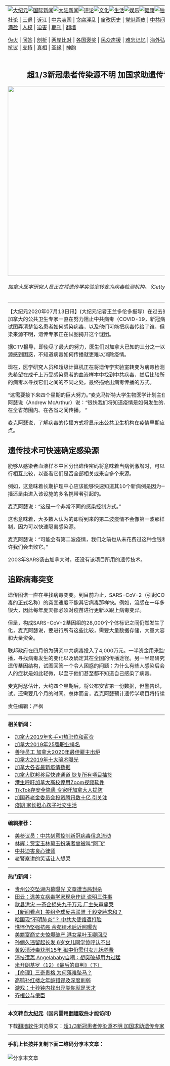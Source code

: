 <a name="1" id="1" target="_blank"></a><span id="1"></span>
<table align=center border="0"><tr><td colspan="2" VALIGN=TOP><a href="/gb/nsc413.md#1"><img src="https://raw.githubusercontent.com/bfenwa3188/www/master/t/djy/1.jpg" title="大纪元"></a><a href="/gb/n24hr.md#1"><img src="https://raw.githubusercontent.com/bfenwa3188/www/master/t/djy/3.jpg" title="国际新闻"></a><a href="/gb/nsc413.md#1"><img src="https://raw.githubusercontent.com/bfenwa3188/www/master/t/djy/4.jpg" title="大陆新闻"></a><a href="/gb/news392.md#1"><img src="https://raw.githubusercontent.com/bfenwa3188/www/master/t/djy/5.jpg" title="评论"></a><a href="/gb/news2007.md#1"><img src="https://raw.githubusercontent.com/bfenwa3188/www/master/t/djy/6.jpg" title="文化"></a><a href="/gb/news2008.md#1"><img src="https://raw.githubusercontent.com/bfenwa3188/www/master/t/djy/7.jpg" title="生活"></a><a href="/gb/ncyule.md#1"><img src="https://raw.githubusercontent.com/bfenwa3188/www/master/t/djy/8.jpg" title="娱乐"></a><a href="/gb/nsc1002.md#1"><img src="https://raw.githubusercontent.com/bfenwa3188/www/master/t/djy/9.jpg" title="健康"><a href="/gb/nf6092.md#1"><img src="https://raw.githubusercontent.com/bfenwa3188/www/master/t/djy/10a.jpg" title="独家"></a><a href="/gb/nf4514.md#1"><img src="https://raw.githubusercontent.com/bfenwa3188/www/master/t/djy/12a.jpg" title="头条"></a></td></tr>
<tr><td colspan="2" VALIGN=TOP><a target="_blank" href="/gb/9p.md#1">社论</a> | <a target="_blank" href="/gb/nf5657.md#1">三退</a> | <a target="_blank" href="/gb/nf6124.md#1">诉江</a> | <a target="_blank" href="/gb/nf1176117.md#1">中共卖国</a> | <a target="_blank" href="/gb/nf5773.md#1">贪腐淫乱</a> | <a target="_blank" href="/gb/nf1176115.md#1">窜改历史</a> | <a target="_blank" href="/gb/nf1176107.md#1">党魁画皮</a> | <a target="_blank" href="/gb/nf1320400.md#1">中共间谍</a> | <a target="_blank" href="/gb/nf1176114.md#1">破坏传统</a> | <a target="_blank" href="https://github.com/bfenwa3188/ntdtv/blob/master/gb/prog447_1.md#1">恶贯满盈</a> | <a target="_blank" href="/gb/ncid278.md#1">人权</a> | <a target="_blank" href="/gb/nf1176111.md#1">迫害</a> | <a target="_blank" href="https://gitlab.com/szzdlab/mh-qikan/blob/master/README.md#1">期刊</a> | <a target="_blank" href="https://github.com/bannedbook/fanqiang/wiki">翻墙</a></p><p><a target="_blank" href="/gb/nf5562.md#1">伪火</a> | <a target="_blank" href="/gb/nf4378.md#1">问答</a> | <a target="_blank" href="/gb/nf5792.md#1">剖析</a> | <a target="_blank" href="/gb/nf5735.md#1">两岸比对</a> | <a target="_blank" href="/gb/nf6119.md#1">各国褒奖</a> | <a target="_blank" href="/gb/nf6120.md#1">民众声援</a> | <a target="_blank" href="/gb/nf1188594.md#1">难忘记忆</a> | <a target="_blank" href="/gb/nf3180.md#1">海外弘传</a> | <a target="_blank" href="/gb/nf5410.md#1">万人上访</a> | <a target="_blank" href="https://github.com/bfenwa3188/ntdtv/blob/master/gb/prog1530_1.md#1">和平抗议</a> | <a target="_blank" href="/gb/nf4386.md#1">支持</a> | <a target="_blank" href="/gb/nf4389.md#1">真相</a> | <a target="_blank" href="/gb/nf5790.md#1">圣缘</a> | <a target="_blank" href="/gb/nf4786.md#1">神韵</a></td></tr>
<tr><td VALIGN=TOP width="626"><h2 align=center>超1/3新冠患者传染源不明 加国求助遗传专家</h2>
<img width="600" src="https://i.epochtimes.com/assets/uploads/2020/07/GettyImages-1210710857-600x400.jpg" />
<h6>加拿大医学研究人员正在将遗传学实验室转变为病毒检测机构。（Getty Images）
</h6>
<hr>
<p>【大纪元2020年07月13日讯】(大纪元记者王兰多伦多报导）在过去的四个月中，加拿大的公共卫生专家一直在努力阻止中共病毒（COVID-19，<ahref="/gb/tag/%E6%96%B0%E5%86%A0%E7%97%85%E6%AF%92.md#1">新冠病毒</a>）的<ahref="/gb/tag/%E4%BC%A0%E6%92%AD.md#1">传播</a>，试图弄清楚每名患者如何感染病毒，以及他们可能把病毒传给了谁，但超1/3患者感染来源不明，<ahref="/gb/tag/%E9%81%97%E4%BC%A0.md#1">遗传</a>专家正在试图揭开这个谜团。</p>
<p>据CTV报导，即使尽了最大的努力，医生们对加拿大已知的三分之一以上患者感染来源感到困惑，不知道病毒如何<ahref="/gb/tag/%E4%BC%A0%E6%92%AD.md#1">传播</a>就更难以消除疫情。</p>
<p>现在，医学研究人员和超级计算机正在将<ahref="/gb/tag/%E9%81%97%E4%BC%A0.md#1">遗传</a>学实验室转变为病毒检测机构，他们首先希望在成千上万受感染患者的血液样本中找到中共病毒，然后比较所有这些分离出的病毒以寻找它们之间的不同之处，最终描绘出病毒传播的方式。</p>
<p>“这需要接下来四个星期的巨大努力。”麦克马斯特大学生物医学计划主任安德鲁·麦克阿瑟说（Andrew McArthur）说：“很快我们将知道疫情是如何发生的，病毒是如何在全省范围内、在各省之间传播。 ”</p>
<p>麦克阿瑟说，了解病毒的传播方式将显示出公共卫生机构在疫情早期应对措施的弱点。</p>
<h2>遗传技术可快速确定感染源</h2>
<p>能够从感染者血液样本中区分出遗传密码将意味着当病例激增时，可以将病毒快速进行相互比较，以查看它们是否全部相关或来自多个来源。</p>
<p>例如，这意味着长期护理中心应该能够快速知道其10个新病例是因为一个病例广泛传播还是由进入该设施的多名携带者引起的。</p>
<p>麦克阿瑟说：“这是一个非常不同的感染控制方式。”</p>
<p>这也意味着，大多数人认为的即将到来的第二波疫情不会像第一波那样糟糕或难以控制，因为可以快速隔离感染源。</p>
<p>麦克阿瑟说：“可能会有第二波疫情，我们之前也从未花费过这种金钱和精力，所以也许我们会击败它。”</p>
<p>2003年SARS袭击加拿大时，还没有该项目所用的遗传技术。</p>
<h2>追踪病毒突变</h2>
<p>遗传图谱一直在寻找病毒突变。到目前为止，SARS-CoV-2（引起COVID-19的病毒的正式名称）的突变速度不像其它病毒那样快。例如，流感在一年多的时间内变化很大，因此每年夏天都必须对疫苗进行更新以跟上病毒变异。</p>
<p>但是，构成SARS-CoV-2基因组的28,000个个体标记之间仍然发生了很多细微的变化，麦克阿瑟说，要进行所有这些比较，需要大量数据存储，大量大容量计算机分析和大量资金。</p>
<p>联邦政府在四月份为研究中共病毒投入了4,000万元。一半资金用来监控病毒的传播，寻找病毒发生的变化以及确定其在全国的传播途径。另一半是研究被感染患者的遗传基因结构，试图回答一个令人困惑的问题：为什么有些人感染后会死，而另一些人的症状是如此轻微，以至于他们甚至都不知道自己感染了病毒。</p>
<p>麦克阿瑟估计，大约四个星期后，将公布安省第一份数据，但警告说，要完成所有测试，还需要几个月的时间。总体而言，麦克阿瑟预计遗传学项目将持续两年。</p>
<p>责任编辑：严枫</p>

<hr>


<strong>相关新闻：</strong>
<li><a href="/gb/19/1/27/n11006328.md#1">加拿大2019年炙手可热职位和薪资</a></li>
<li><a href="/gb/19/5/20/n11269217.md#1">加拿大2019年25强职业排名</a></li>
<li><a href="/gb/19/11/24/n11677704.md#1">善待员工 加拿大2020年最佳雇主出炉</a></li>
<li><a href="/gb/20/2/18/n11878647.md#1">加拿大2019年十大骗术嚗光</a></li>
<li><a href="/gb/20/5/20/n12122524.md#1">加拿大各省最新疫情数据</a></li>
<li><a href="/gb/20/7/10/n12245081.md#1">加拿大联邦移民快速通道 恢复所有项目抽签</a></li>
<li><a href="/gb/20/7/9/n12245179.md#1">港生呼吁加拿大高校停用Zoom视频软件</a></li>
<li><a href="/gb/20/7/10/n12244969.md#1">TikTok存安全隐患 专家吁加拿大人提防</a></li>
<li><a href="/gb/20/7/9/n12244869.md#1">加国养老金委员会投资腾讯数十亿 引关注</a></li>
<li><a href="/gb/20/7/9/n12244950.md#1">疫期 家长担心孩子社交生活</a></li>
<hr>


<strong>编辑推荐：</strong>
<li><a href="/gb/20/2/22/n11887949.md#1">美参议员：中共刻意控制新冠病毒信息流动</a></li>
<li><a href="/gb/17/12/25/n9992657.md#1" target="_blank">林辉：贾宝玉林黛玉扮演者曾被叫“阿飞”</a></li><li><a href="/gb/9/2/9/n2422991.md?dfh#1" target="_blank">中共迫害良心律师</a></li><li><a href="/gb/12/9/5/n3676026.md#1" target="_blank">老警察讲的笑话让人想哭</a></li>
<hr>

<strong>热门新闻：</strong>
<li><a href="/gb/20/7/10/n12247428.md#1">贵州公交坠湖内幕曝光 文章遭当局封杀</a></li>
<li><a href="/gb/20/7/11/n12248271.md#1">田云：逃美女病毒学家现身作证 说明三件事</a></li>
<li><a href="/gb/20/7/10/n12247894.md#1">歙县洪灾 一茶企损失九千万元 厂主失声痛哭</a></li>
<li><a href="/gb/20/7/10/n12247389.md#1">【新闻看点】美组全球反共联盟 王毅变脸求和？</a></li>
<li><a href="/gb/20/7/10/n12247375.md#1">哈国现“不明肺炎”？ 中共大使馆遭打脸</a></li>
<li><a href="/gb/20/7/10/n12245982.md#1">憔悴仍坚强抗癌 余苑绮术后近照曝光</a></li>
<li><a href="/gb/20/7/9/n12245108.md#1">美籍富商丈夫惊爆破产 港女星叶玉卿回应</a></li>
<li><a href="/gb/20/7/9/n12244929.md#1">孙俪久违留起长发 6岁女儿同学惊呼认不出</a></li>
<li><a href="/gb/20/7/10/n12247598.md#1">黄毅清涉毒获刑15年 狱中仍需付女儿抚养费</a></li>
<li><a href="/gb/20/7/10/n12247242.md#1">演技遭轰 Angelababy自嘲：想突破却用力过猛</a></li>
<li><a href="/gb/14/4/16/n4133274.md#1">米开朗基罗（12）《最后的审判》（下）</a></li>
<li><a href="/gb/20/6/5/n12163903.md#1">【命理】三奇贵格 为何落难坠马？</a></li>
<li><a href="/gb/20/5/20/n12122697.md#1">高鹗补红楼之年龄错谬及深度削弱</a></li>
<li><a href="/gb/20/7/9/n12244784.md#1">游戏：十秒钟内找出异类你就是天才</a></li>
<li><a href="/gb/8/12/17/n2365636.md#1">齐桓公与佞臣</a></li>
<hr>

<strong>本文转自<a href="https://www.epochtimes.com">大纪元</a>（国内需用<a href="https://github.com/bannedbook/fanqiang/wiki">翻墙软件</a>才能访问）</strong><p>下载<a href="https://github.com/bannedbook/fanqiang/wiki">翻墙软件</a>浏览原文：<a href="https://www.epochtimes.com/gb/20/7/12/n12251017.htm">超1/3新冠患者传染源不明 加国求助遗传专家</a></p><hr>

<strong>手机上长按并复制下面二维码分享本文章：</strong><br><br><img src="http://d1p1.ip.zn2.us/v.php?action=qrcode&url=/gb/20/7/12/n12251017.md%231" title="分享本文章"></td><td VALIGN=TOP><a href="/gb/16/1/21/n4622075.md?dfh#1" target="_blank"><img src="https://raw.githubusercontent.com/bfenwa3188/djy/master/gb/300/wei-f1.jpg" title="中共的伪火骗局"  alt="中共的伪火骗局"></a><br><a href="https://github.com/bfenwa3188/www/blob/master/README.md?dfh#9" target="_blank"><img src="https://raw.githubusercontent.com/bfenwa3188/djy/master/gb/300/yong-h.jpg" title="永恒的见证"  alt="永恒的见证"></a><br><a href="/gb/13/9/29/n3974789.md?dfh#1" target="_blank"><img src="https://raw.githubusercontent.com/bfenwa3188/djy/master/gb/300/shang-lnz.jpg" title="善良女子被中共投男牢"  alt="善良女子被中共投男牢"></a><br><a href="/gb/16/3/16/n4663449.md?dfh#1" target="_blank"><img src="https://raw.githubusercontent.com/bfenwa3188/djy/master/gb/300/huo-z3.jpg" title="警卫目击活摘器官"  alt="警卫目击活摘器官"></a><br><a href="/gb/16/8/7/n8177641.md?dfh#1" target="_blank"><img src="https://raw.githubusercontent.com/bfenwa3188/djy/master/gb/300/huo-z4.jpg" title="证人描述活摘恐怖"  alt="证人描述活摘恐怖"></a><br><a href="/gb/10/4/19/n2881569.md?dfh#1" target="_blank"><img src="https://raw.githubusercontent.com/bfenwa3188/djy/master/gb/300/huo-z1.jpg" title="揭开活摘器官黑幕"  alt="揭开活摘器官黑幕"></a><br><a href="/gb/10/11/7/n3077476.md?dfh#1" target="_blank"><img src="https://raw.githubusercontent.com/bfenwa3188/djy/master/gb/300/ma-ks.jpg" title="马克思的成魔之路"  alt="马克思的成魔之路"></a><br><a href="/gb/14/6/9/n4173977.md?dfh#1" target="_blank"><img src="https://raw.githubusercontent.com/bfenwa3188/djy/master/gb/300/chang-zs.jpg" title="藏字石 蕴天机"  alt="藏字石 蕴天机"></a><br><a href="/gb/18/5/10/n10381511.md?dfh#1" target="_blank"><img src="https://raw.githubusercontent.com/bfenwa3188/djy/master/gb/300/st1.jpg" title="关注3亿人三退"  alt="关注3亿人三退"></a><br><a href="/gb/18/3/21/n10237682.md?dfh#1" target="_blank"><img src="https://raw.githubusercontent.com/bfenwa3188/djy/master/gb/300/jie-t.jpg" title="解体中共复兴中华"  alt="解体中共复兴中华"></a><br><a href="/gb/9/2/9/n2422991.md?dfh#1" target="_blank"><img src="https://raw.githubusercontent.com/bfenwa3188/djy/master/gb/300/gao-zs.jpg" title="中共迫害良心律师"  alt="中共迫害良心律师"></a><br><a href="/gb/18/12/9/n10900044.md?dfh#1" target="_blank"><img src="https://raw.githubusercontent.com/bfenwa3188/djy/master/gb/300/sj1.jpg" title="303万人举报江泽民"  alt="303万人举报江泽民"></a><br><a href="/gb/18/8/28/n10672014.md?dfh#1" target="_blank"><img src="https://raw.githubusercontent.com/bfenwa3188/djy/master/gb/300/sj2.jpg" title="这些官员为何起诉江泽民"  alt="这些官员为何起诉江泽民"></a><br><a href="/gb/8/12/18/n2367165.md?dfh#1" target="_blank"><img src="https://raw.githubusercontent.com/bfenwa3188/djy/master/gb/300/liangan.jpg" title="海峡两岸的强烈对比"  alt="海峡两岸的强烈对比"></a><br><a href="/gb/15/12/10/n4593139.md?dfh#1" target="_blank"><img src="https://raw.githubusercontent.com/bfenwa3188/djy/master/gb/300/jia-ndzl.jpg" title="加拿大总理的贺信"  alt="加拿大总理的贺信"></a><br><a href="/gb/11/6/17/n3289382.md?dfh#1" target="_blank"><img src="https://raw.githubusercontent.com/bfenwa3188/djy/master/gb/300/xiao-wd.jpg" title="探寻真相兼听则明"  alt="探寻真相兼听则明"></a><br><a href="/gb/18/10/27/n10812623.md?dfh#1" target="_blank"><img src="https://raw.githubusercontent.com/bfenwa3188/djy/master/gb/300/yindu.jpg" title="印度媒体报道东方"  alt="印度媒体报道东方"></a><br><a href="/gb/18/6/9/n10469652.md?dfh#1" target="_blank"><img src="https://raw.githubusercontent.com/bfenwa3188/djy/master/gb/300/xie-j.jpg" title="不一样的海外校园"  alt="不一样的海外校园"></a><br><a href="/gb/7/4/5/n1669415.md?dfh#1" target="_blank"><img src="https://raw.githubusercontent.com/bfenwa3188/djy/master/gb/300/li-up.jpg" title="从大师到徒弟的传奇"  alt="从大师到徒弟的传奇"></a><br><a href="/gb/17/5/26/n9191512.md?dfh#1" target="_blank"><img src="https://raw.githubusercontent.com/bfenwa3188/djy/master/gb/300/zfl2.jpg" title="亿万人与东方一本奇书"  alt="亿万人与东方一本奇书"></a><br><a href="/gb/13/11/27/n4020290.md?dfh#1" target="_blank"><img src="https://raw.githubusercontent.com/bfenwa3188/djy/master/gb/300/zhen-h.jpg" title="大陆见不到的震撼场面"  alt="大陆见不到的震撼场面"></a><br><a href="/gb/15/7/17/n4482910.md?dfh#1" target="_blank"><img src="https://raw.githubusercontent.com/bfenwa3188/djy/master/gb/300/dalu-sk.jpg" title="人心向善 大陆当初盛况"  alt="人心向善 大陆当初盛况"></a><br><a href="/gb/19/1/5/n10955468.md?dfh#1" target="_blank"><img src="https://raw.githubusercontent.com/bfenwa3188/djy/master/gb/300/zfl1.jpg" title="追寻真理 这书讲什么"  alt="追寻真理 这书讲什么"></a><br><a href="https://github.com/bannedbook/fanqiang/wiki" target="_blank"><img src="https://raw.githubusercontent.com/bfenwa3188/djy/master/gb/300/fq1.jpg" title="下载免费翻墙软件"  alt="下载免费翻墙软件"></a><br></td></tr></table>